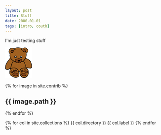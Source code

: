 ```yaml
---
layout: post
title: Stuff
date: 2000-01-01
tags: [intro, couth]
---
```


I'm just testing stuff

![it's a bear](/images/bear.png "Roar?!?")

{% for image in site.contrib %}
  <h2>{{ image.path }}</h2>
{% endfor %}

{% for col in site.collections %}
  {{ col.directory }}
  {{ col.label }}
{% endfor %}
